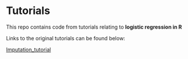 # Tutorials

This repo contains code from tutorials relating to **logistic regression in R**

Links to the original tutorials can be found below:

[Imputation_tutorial](https://rstudio-pubs-static.s3.amazonaws.com/344055_0c737f77c0ef4e36b6865cb843a7bb4a.html)

